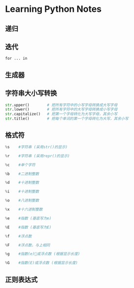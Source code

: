 # Learning Python Notes

## 递归

## 迭代
`for ... in`

## 生成器

## 字符串大小写转换
```python
str.upper()        # 把所有字符中的小写字母转换成大写字母
str.lower()        # 把所有字符中的大写字母转换成小写字母
str.capitalize()   # 把第一个字母转化为大写字母，其余小写
str.title()        # 把每个单词的第一个字母转化为大写，其余小写 
```

## 格式符
```python
%s    #字符串 (采用str()的显示)

%r    #字符串 (采用repr()的显示)

%c    #单个字符

%b    #二进制整数

%d    #十进制整数

%i    #十进制整数

%o    #八进制整数

%x    #十六进制整数

%e    #指数 (基底写为e)

%E    #指数 (基底写为E)

%f    #浮点数

%F    #浮点数，与上相同

%g    #指数(e)或浮点数 (根据显示长度)

%G    #指数(E)或浮点数 (根据显示长度)
```

## 正则表达式

